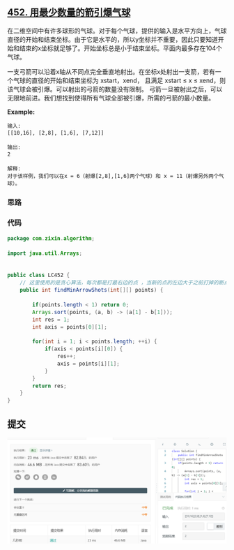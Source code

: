 ## [452. 用最少数量的箭引爆气球](https://leetcode-cn.com/problems/minimum-number-of-arrows-to-burst-balloons/)

在二维空间中有许多球形的气球。对于每个气球，提供的输入是水平方向上，气球直径的开始和结束坐标。由于它是水平的，所以y坐标并不重要，因此只要知道开始和结束的x坐标就足够了。开始坐标总是小于结束坐标。平面内最多存在104个气球。

一支弓箭可以沿着x轴从不同点完全垂直地射出。在坐标x处射出一支箭，若有一个气球的直径的开始和结束坐标为 xstart，xend， 且满足  xstart ≤ x ≤ xend，则该气球会被引爆。可以射出的弓箭的数量没有限制。 弓箭一旦被射出之后，可以无限地前进。我们想找到使得所有气球全部被引爆，所需的弓箭的最小数量。

**Example:**

```
输入:
[[10,16], [2,8], [1,6], [7,12]]

输出:
2

解释:
对于该样例，我们可以在x = 6（射爆[2,8],[1,6]两个气球）和 x = 11（射爆另外两个气球）。
```

### 思路

### 代码

```java
package com.zixin.algorithm;

import java.util.Arrays;


public class LC452 {
	// 这里使用的是贪心算法，每次都是打最右边的点 ，当新的点的左边大于之前打掉的断点的右边 则就需要再加一
	public int findMinArrowShots(int[][] points) {

		if(points.length < 1) return 0;
        Arrays.sort(points, (a, b) -> (a[1] - b[1]));
        int res = 1;
        int axis = points[0][1];
        
        for(int i = 1; i < points.length; ++i) {
            if(axis < points[i][0]) {
            	res++;
                axis = points[i][1];
            }
        }
		return res;
	}
}

```

## 提交

![LC452](image/LC452.png)